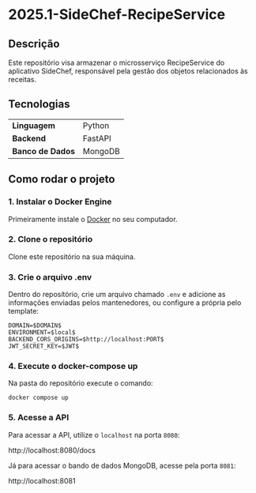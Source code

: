 # 2025.1-SideChef-RecipeService
## Descrição 
Este repositório visa armazenar o microsserviço RecipeService do aplicativo SideChef, responsável pela gestão dos objetos relacionados às receitas.

## Tecnologias
|||
|-----------|--------|
| __Linguagem__ | Python |
| __Backend__ | FastAPI |
| __Banco de Dados__| MongoDB |

## Como rodar o projeto

### 1. Instalar o Docker Engine

Primeiramente instale o [Docker](https://www.docker.com) no seu computador.
### 2. Clone o repositório
Clone este repositório na sua máquina.

### 3. Crie o arquivo .env
Dentro do reposítório, crie um arquivo chamado `.env` e adicione as informações enviadas pelos mantenedores, ou configure a própria pelo template:

```
DOMAIN=$DOMAIN$
ENVIRONMENT=$local$
BACKEND_CORS_ORIGINS=$http://localhost:PORT$
JWT_SECRET_KEY=$JWT$
```
### 4. Execute o docker-compose up

Na pasta do repositório execute o comando:

```
docker compose up
```

### 5. Acesse a API
Para acessar a API, utilize o `localhost` na porta `8080`:

http://localhost:8080/docs

Já para acessar o bando de dados MongoDB, acesse pela porta `8081`:

http://localhost:8081

